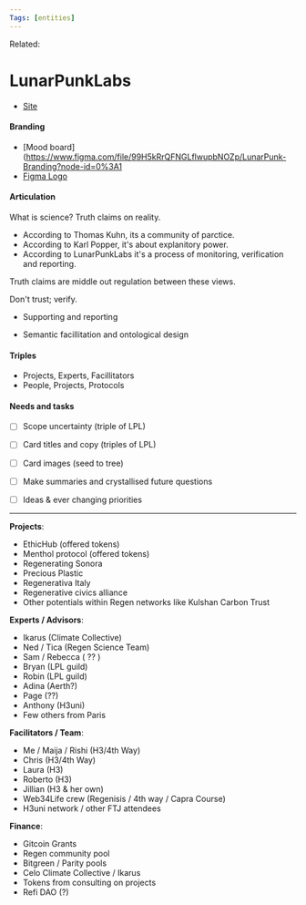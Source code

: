 ```yaml
---
Tags: [entities]
---
```

Related: 
# LunarPunkLabs
- [Site](http:www.lunarpunklabs.org)

#### Branding
- [Mood board](https://www.figma.com/file/99H5kRrQFNGLflwupbNOZp/LunarPunk-Branding?node-id=0%3A1
- [Figma Logo](https://www.figma.com/file/vfMTcHrtSo8S4EpvKFmFnQ/Logo)

#### Articulation 
What is science? Truth claims on reality. 
- According to Thomas Kuhn, its a community of parctice.
- According to Karl Popper, it's about explanitory power.
- According to LunarPunkLabs it's a process of monitoring, verification and reporting. 

Truth claims are middle out regulation between these views.

Don't trust; verify. 
- Supporting and reporting

- Semantic facillitation and ontological design

#### Triples
- Projects, Experts, Facillitators
- People, Projects, Protocols

#### Needs and tasks
- [ ] Scope uncertainty (triple of LPL)
- [ ] Card titles and copy (triples of LPL)
- [ ] Card images (seed to tree)
- [ ] Make summaries and crystallised future questions
- [ ] Ideas & ever changing priorities






---
**Projects**: 
- EthicHub (offered tokens) 
- Menthol protocol (offered tokens) 
- Regenerating Sonora 
- Precious Plastic 
- Regenerativa Italy 
- Regenerative civics alliance 
- Other potentials within Regen networks like Kulshan Carbon Trust 

**Experts / Advisors**: 
- Ikarus (Climate Collective) 
- Ned / Tica (Regen Science Team) 
- Sam / Rebecca ( ?? ) 
- Bryan (LPL guild) 
- Robin (LPL guild) 
- Adina (Aerth?)
- Page (??) 
- Anthony (H3uni) 
- Few others from Paris 
  
**Facilitators / Team**: 
- Me / Maija / Rishi (H3/4th Way) 
- Chris (H3/4th Way) 
- Laura (H3) 
- Roberto (H3) 
- Jillian (H3 & her own) 
- Web34Life crew (Regenisis / 4th way / Capra Course) 
- H3uni network / other FTJ attendees 
  
**Finance**: 
- Gitcoin Grants 
- Regen community pool 
- Bitgreen / Parity pools 
- Celo Climate Collective / Ikarus 
- Tokens from consulting on projects 
- Refi DAO (?)